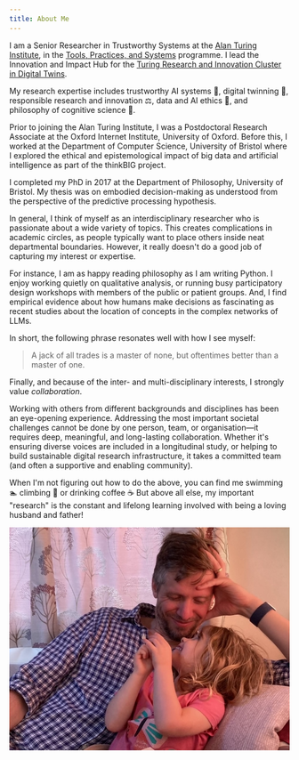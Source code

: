 ```yaml
---
title: About Me
---
```

I am a Senior Researcher in Trustworthy Systems at the [Alan Turing Institute](https://www.turing.ac.uk/people/researchers/christopher-burr), in the [Tools, Practices, and Systems](https://www.turing.ac.uk/research/research-programmes/tools-practices-and-systems) programme.
I lead the Innovation and Impact Hub for the [Turing Research and Innovation Cluster in Digital Twins](https://www.turing.ac.uk/research/research-projects/tric-dt). 

My research expertise includes trustworthy AI systems 🤝, digital twinning 🔁, responsible research and innovation ⚖️, data and AI ethics 🤖, and philosophy of cognitive science 🧠.  

Prior to joining the Alan Turing Institute, I was a Postdoctoral Research Associate at the Oxford Internet Institute, University of Oxford.
Before this, I worked at the Department of Computer Science, University of Bristol where I explored the ethical and epistemological impact of big data and artificial intelligence as part of the thinkBIG project.

I completed my PhD in 2017 at the Department of Philosophy, University of Bristol.
My thesis was on embodied decision-making as understood from the perspective of the predictive processing hypothesis.

In general, I think of myself as an interdisciplinary researcher who is passionate about a wide variety of topics.
This creates complications in academic circles, as people typically want to place others inside neat departmental boundaries.
However, it really doesn't do a good job of capturing my interest or expertise.

For instance, I am as happy reading philosophy as I am writing Python.
I enjoy working quietly on qualitative analysis, or running busy participatory design workshops with members of the public or patient groups.
And, I find empirical evidence about how humans make decisions as fascinating as recent studies about the location of concepts in the complex networks of LLMs. 

In short, the following phrase resonates well with how I see myself:

> A jack of all trades is a master of none, but oftentimes better than a master of one.

Finally, and because of the inter- and multi-disciplinary interests, I strongly value _collaboration_.

Working with others from different backgrounds and disciplines has been an eye-opening experience.
Addressing the most important societal challenges cannot be done by one person, team, or organisation—it requires deep, meaningful, and long-lasting collaboration.
Whether it's ensuring diverse voices are included in a longitudinal study, or helping to build sustainable digital research infrastructure, it takes a committed team (and often a supportive and enabling community). 

When I'm not figuring out how to do the above, you can find me swimming 🏊 climbing 🧗 or drinking coffee ☕️
But above all else, my important "research" is the constant and lifelong learning involved with being a loving husband and father!

![Me when I'm happiest](images/happy.jpg)